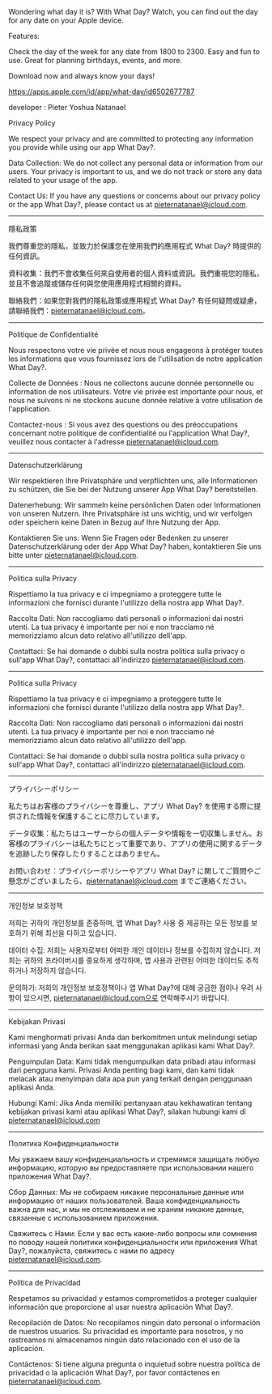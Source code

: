 Wondering what day it is? With What Day? Watch, you can find out the day for any date on your Apple device.

Features:

Check the day of the week for any date from 1800 to 2300.
Easy and fun to use.
Great for planning birthdays, events, and more.

Download now and always know your days!

https://apps.apple.com/id/app/what-day/id6502677787

developer : Pieter Yoshua Natanael


Privacy Policy

We respect your privacy and are committed to protecting any information you provide while using our app What Day?.

Data Collection: We do not collect any personal data or information from our users. Your privacy is important to us, and we do not track or store any data related to your usage of the app.

Contact Us: If you have any questions or concerns about our privacy policy or the app What Day?, please contact us at pieternatanael@icloud.com.

------


隱私政策

我們尊重您的隱私，並致力於保護您在使用我們的應用程式 What Day? 時提供的任何資訊。

資料收集：我們不會收集任何來自使用者的個人資料或資訊。我們重視您的隱私，並且不會追蹤或儲存任何與您使用應用程式相關的資料。

聯絡我們：如果您對我們的隱私政策或應用程式 What Day? 有任何疑問或疑慮，請聯絡我們：pieternatanael@icloud.com。


-------


Politique de Confidentialité

Nous respectons votre vie privée et nous nous engageons à protéger toutes les informations que vous fournissez lors de l'utilisation de notre application What Day?.

Collecte de Données : Nous ne collectons aucune donnée personnelle ou information de nos utilisateurs. Votre vie privée est importante pour nous, et nous ne suivons ni ne stockons aucune donnée relative à votre utilisation de l'application.

Contactez-nous : Si vous avez des questions ou des préoccupations concernant notre politique de confidentialité ou l'application What Day?, veuillez nous contacter à l'adresse pieternatanael@icloud.com.



---------

Datenschutzerklärung

Wir respektieren Ihre Privatsphäre und verpflichten uns, alle Informationen zu schützen, die Sie bei der Nutzung unserer App What Day? bereitstellen.

Datenerhebung: Wir sammeln keine persönlichen Daten oder Informationen von unseren Nutzern. Ihre Privatsphäre ist uns wichtig, und wir verfolgen oder speichern keine Daten in Bezug auf Ihre Nutzung der App.

Kontaktieren Sie uns: Wenn Sie Fragen oder Bedenken zu unserer Datenschutzerklärung oder der App What Day? haben, kontaktieren Sie uns bitte unter pieternatanael@icloud.com.


-----

Politica sulla Privacy

Rispettiamo la tua privacy e ci impegniamo a proteggere tutte le informazioni che fornisci durante l'utilizzo della nostra app What Day?.

Raccolta Dati: Non raccogliamo dati personali o informazioni dai nostri utenti. La tua privacy è importante per noi e non tracciamo né memorizziamo alcun dato relativo all'utilizzo dell'app.

Contattaci: Se hai domande o dubbi sulla nostra politica sulla privacy o sull'app What Day?, contattaci all'indirizzo pieternatanael@icloud.com.


-----

Politica sulla Privacy

Rispettiamo la tua privacy e ci impegniamo a proteggere tutte le informazioni che fornisci durante l'utilizzo della nostra app What Day?.

Raccolta Dati: Non raccogliamo dati personali o informazioni dai nostri utenti. La tua privacy è importante per noi e non tracciamo né memorizziamo alcun dato relativo all'utilizzo dell'app.

Contattaci: Se hai domande o dubbi sulla nostra politica sulla privacy o sull'app What Day?, contattaci all'indirizzo pieternatanael@icloud.com.

-------

プライバシーポリシー

私たちはお客様のプライバシーを尊重し、アプリ What Day? を使用する際に提供された情報を保護することに尽力しています。

データ収集：私たちはユーザーからの個人データや情報を一切収集しません。お客様のプライバシーは私たちにとって重要であり、アプリの使用に関するデータを追跡したり保存したりすることはありません。

お問い合わせ：プライバシーポリシーやアプリ What Day? に関してご質問やご懸念がございましたら、pieternatanael@icloud.com までご連絡ください。

------

개인정보 보호정책

저희는 귀하의 개인정보를 존중하며, 앱 What Day? 사용 중 제공하는 모든 정보를 보호하기 위해 최선을 다하고 있습니다.

데이터 수집: 저희는 사용자로부터 어떠한 개인 데이터나 정보를 수집하지 않습니다. 저희는 귀하의 프라이버시를 중요하게 생각하며, 앱 사용과 관련된 어떠한 데이터도 추적하거나 저장하지 않습니다.

문의하기: 저희의 개인정보 보호정책이나 앱 What Day?에 대해 궁금한 점이나 우려 사항이 있으시면, pieternatanael@icloud.com으로 연락해주시기 바랍니다.

------

Kebijakan Privasi

Kami menghormati privasi Anda dan berkomitmen untuk melindungi setiap informasi yang Anda berikan saat menggunakan aplikasi kami What Day?.

Pengumpulan Data: Kami tidak mengumpulkan data pribadi atau informasi dari pengguna kami. Privasi Anda penting bagi kami, dan kami tidak melacak atau menyimpan data apa pun yang terkait dengan penggunaan aplikasi Anda.

Hubungi Kami: Jika Anda memiliki pertanyaan atau kekhawatiran tentang kebijakan privasi kami atau aplikasi What Day?, silakan hubungi kami di pieternatanael@icloud.com


------


Политика Конфиденциальности

Мы уважаем вашу конфиденциальность и стремимся защищать любую информацию, которую вы предоставляете при использовании нашего приложения What Day?.

Сбор Данных: Мы не собираем никакие персональные данные или информацию от наших пользователей. Ваша конфиденциальность важна для нас, и мы не отслеживаем и не храним никакие данные, связанные с использованием приложения.

Свяжитесь с Нами: Если у вас есть какие-либо вопросы или сомнения по поводу нашей политики конфиденциальности или приложения What Day?, пожалуйста, свяжитесь с нами по адресу pieternatanael@icloud.com.

-----

Política de Privacidad

Respetamos su privacidad y estamos comprometidos a proteger cualquier información que proporcione al usar nuestra aplicación What Day?.

Recopilación de Datos: No recopilamos ningún dato personal o información de nuestros usuarios. Su privacidad es importante para nosotros, y no rastreamos ni almacenamos ningún dato relacionado con el uso de la aplicación.

Contáctenos: Si tiene alguna pregunta o inquietud sobre nuestra política de privacidad o la aplicación What Day?, por favor contáctenos en pieternatanael@icloud.com.
